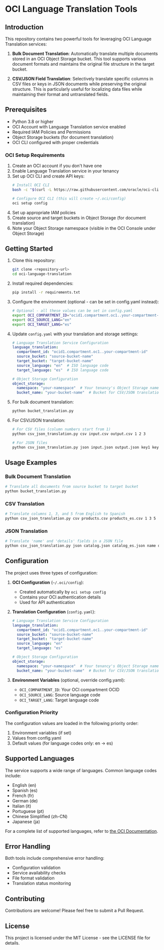 # OCI Language Translation Tools

## Introduction

This repository contains two powerful tools for leveraging OCI Language Translation services:

1. **Bulk Document Translation**: Automatically translate multiple documents stored in an OCI Object Storage bucket. This tool supports various document formats and maintains the original file structure in the target bucket.

2. **CSV/JSON Field Translation**: Selectively translate specific columns in CSV files or keys in JSON documents while preserving the original structure. This is particularly useful for localizing data files while maintaining their format and untranslated fields.

## Prerequisites

- Python 3.8 or higher
- OCI Account with Language Translation service enabled
- Required IAM Policies and Permissions
- Object Storage buckets (for document translation)
- OCI CLI configured with proper credentials

### OCI Setup Requirements

1. Create an OCI account if you don't have one
2. Enable Language Translation service in your tenancy
3. Set up OCI CLI and create API keys:
   ```bash
   # Install OCI CLI
   bash -c "$(curl -L https://raw.githubusercontent.com/oracle/oci-cli/master/scripts/install/install.sh)"
   
   # Configure OCI CLI (this will create ~/.oci/config)
   oci setup config
   ```
4. Set up appropriate IAM policies
5. Create source and target buckets in Object Storage (for document translation)
6. Note your Object Storage namespace (visible in the OCI Console under Object Storage)

## Getting Started

1. Clone this repository:
   ```bash
   git clone <repository-url>
   cd oci-language-translation
   ```

2. Install required dependencies:
   ```bash
   pip install -r requirements.txt
   ```

3. Configure the environment (optional - can be set in config.yaml instead):
   ```bash
   # Optional - all these values can be set in config.yaml
   export OCI_COMPARTMENT_ID="ocid1.compartment.oc1..your-compartment-id"
   export OCI_SOURCE_LANG="en"
   export OCI_TARGET_LANG="es"
   ```

4. Update `config.yaml` with your translation and storage settings:
   ```yaml
   # Language Translation Service Configuration
   language_translation:
     compartment_id: "ocid1.compartment.oc1..your-compartment-id"
     source_bucket: "source-bucket-name"
     target_bucket: "target-bucket-name"
     source_language: "en"  # ISO language code
     target_language: "es"  # ISO language code

   # Object Storage Configuration
   object_storage:
     namespace: "your-namespace"  # Your tenancy's Object Storage namespace
     bucket_name: "your-bucket-name"  # Bucket for CSV/JSON translations
   ```

5. For bulk document translation:
   ```bash
   python bucket_translation.py
   ```

6. For CSV/JSON translation:
   ```bash
   # For CSV files (column numbers start from 1)
   python csv_json_translation.py csv input.csv output.csv 1 2 3

   # For JSON files
   python csv_json_translation.py json input.json output.json key1 key2
   ```

## Usage Examples

### Bulk Document Translation
```bash
# Translate all documents from source bucket to target bucket
python bucket_translation.py
```

### CSV Translation
```bash
# Translate columns 1, 3, and 5 from English to Spanish
python csv_json_translation.py csv products.csv products_es.csv 1 3 5
```

### JSON Translation
```bash
# Translate 'name' and 'details' fields in a JSON file
python csv_json_translation.py json catalog.json catalog_es.json name details
```

## Configuration

The project uses three types of configuration:

1. **OCI Configuration** (`~/.oci/config`):
   - Created automatically by `oci setup config`
   - Contains your OCI authentication details
   - Used for API authentication

2. **Translation Configuration** (`config.yaml`):
   ```yaml
   # Language Translation Service Configuration
   language_translation:
     compartment_id: "ocid1.compartment.oc1..your-compartment-id"
     source_bucket: "source-bucket-name"
     target_bucket: "target-bucket-name"
     source_language: "en"
     target_language: "es"

   # Object Storage Configuration
   object_storage:
     namespace: "your-namespace"  # Your tenancy's Object Storage namespace
     bucket_name: "your-bucket-name"  # Bucket for CSV/JSON translations
   ```

3. **Environment Variables** (optional, override config.yaml):
   - `OCI_COMPARTMENT_ID`: Your OCI compartment OCID
   - `OCI_SOURCE_LANG`: Source language code
   - `OCI_TARGET_LANG`: Target language code

### Configuration Priority

The configuration values are loaded in the following priority order:
1. Environment variables (if set)
2. Values from config.yaml
3. Default values (for language codes only: en -> es)

## Supported Languages

The service supports a wide range of languages. Common language codes include:
- English (en)
- Spanish (es)
- French (fr)
- German (de)
- Italian (it)
- Portuguese (pt)
- Chinese Simplified (zh-CN)
- Japanese (ja)

For a complete list of supported languages, refer to [the OCI Documentation](https://docs.oracle.com/en-us/iaas/language/using/translate.htm#supported-langs).

## Error Handling

Both tools include comprehensive error handling:
- Configuration validation
- Service availability checks
- File format validation
- Translation status monitoring

## Contributing

Contributions are welcome! Please feel free to submit a Pull Request.

## License

This project is licensed under the MIT License - see the LICENSE file for details.
